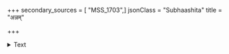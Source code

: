 +++
secondary_sources = [ "MSS_1703",]
jsonClass = "Subhaashita"
title = "अन्नम्"

+++

<details><summary>Text</summary>

अन्नं किंशुकपुष्पपुञ्जसदृशं पाषाणजालैर्युतं धूम्यं गन्धयुतं च जालमखिलं भग्नाश्च दन्तालयः।  
आज्यं दूरतरं न चापि लवणं न श्रूयते तिन्त्रिणी भक्ष्याणां वचनं च नास्ति हि सखे तद्भोजनं वर्णये॥
</details>
